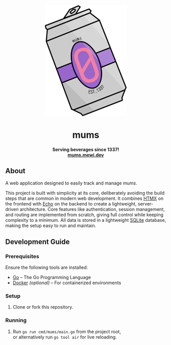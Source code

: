 <div align="center">
    <img src="/web/static/icons/mums.svg" alt="mums logo" title="mums logo" width="256">
    <h1>mums</h1>
    <h4>
        Serving beverages since 1337!
        <br />
        <a href="https://mums.mewi.dev/">mums.mewi.dev</a>
    </h4>
</div>

## About


A web application designed to easily track and manage *mums*.  

This project is built with simplicity at its core, deliberately avoiding the
build steps that are common in modern web development. It combines
[HTMX](https://htmx.org/) on the frontend with
[Echo](https://echo.labstack.com/) on the backend to create a lightweight,
server-driven architecture. Core features like authentication, session
management, and routing are implemented from scratch, giving full control while
keeping complexity to a minimum. All data is stored in a lightweight
[SQLite](https://www.sqlite.org/) database, making the setup easy to run and
maintain.

## Development Guide

### Prerequisites

Ensure the following tools are installed:

- [Go](https://go.dev/) – The Go Programming Language  
- [Docker](https://www.docker.com/) *(optional)* – For containerized environments

### Setup

1. Clone or fork this repository.

### Running

1. Run `go run cmd/mums/main.go` from the project root,  
   or alternatively run `go tool air` for live reloading.
